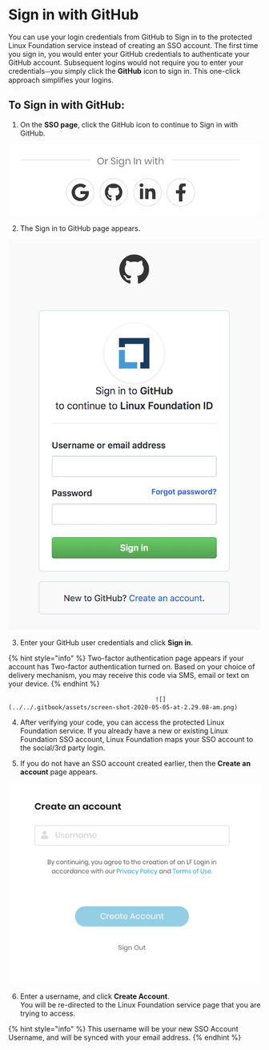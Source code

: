 # Sign in with GitHub

You can use your login credentials from GitHub to Sign in to the protected Linux Foundation service instead of creating an SSO account. The first time you sign in, you would enter your GitHub credentials to authenticate your GitHub account. Subsequent logins would not require you to enter your credentials⏤you simply click the **GitHub** icon to sign in. This one-click approach simplifies your logins. 

## To Sign in with GitHub: <a id="to-log-in-with-github"></a>

1. On the **SSO page**, click the GitHub icon to continue to Sign in with GitHub.         

![](../../.gitbook/assets/screen-shot-2020-05-05-at-2.19.18-am.png)

2. The Sign in to GitHub page appears.                          

![Create Account](../../.gitbook/assets/screen-shot-2020-05-04-at-7.21.17-pm.png)

3. Enter your GitHub user credentials and click **Sign in**.

{% hint style="info" %}
Two-factor authentication page appears if your account has Two-factor authentication turned on. Based on your choice of delivery mechanism, you may receive this code via SMS, email or text on your device. 
{% endhint %}

                                             ![](../../.gitbook/assets/screen-shot-2020-05-05-at-2.29.08-am.png) 

4. After verifying your code, you can access the protected Linux Foundation service. If you already have a new or existing Linux Foundation SSO account, Linux Foundation maps your SSO account to the social/3rd party login.

5. If you do not have an SSO account created earlier, then the **Create an account** page appears.                                                                           

![](../../.gitbook/assets/screen-shot-2020-05-05-at-5.55.23-pm.png)

6. Enter a username, and click **Create Account**.  
You will be re-directed to the Linux Foundation service page that you are trying to access.

{% hint style="info" %}
This username will be your new SSO Account Username, and will be synced with your email address.
{% endhint %}




